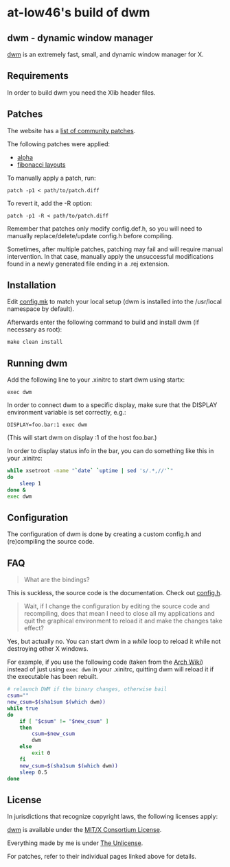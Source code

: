 at-low46's build of dwm
========================

dwm - dynamic window manager
----------------------------
[dwm](https://dwm.suckless.org/) is an extremely fast, small, and dynamic window manager for X.


Requirements
------------
In order to build dwm you need the Xlib header files.


Patches
-------
The website has a [list of community patches](https://dwm.suckless.org/patches/).

The following patches were applied:

- [alpha](https://dwm.suckless.org/patches/alpha/)
- [fibonacci layouts](https://dwm.suckless.org/patches/fibonacci/)

To manually apply a patch, run:

	patch -p1 < path/to/patch.diff

To revert it, add the -R option:

	patch -p1 -R < path/to/patch.diff

Remember that patches only modify config.def.h, so you will need to manually replace/delete/update config.h before compiling.

Sometimes, after multiple patches, patching may fail and will require manual intervention. In that case, manually apply the unsuccessful modifications found in a newly generated file ending in a .rej extension.


Installation
------------
Edit [config.mk](config.mk) to match your local setup (dwm is installed into
the /usr/local namespace by default).

Afterwards enter the following command to build and install dwm (if
necessary as root):

	make clean install


Running dwm
-----------
Add the following line to your .xinitrc to start dwm using startx:

	exec dwm

In order to connect dwm to a specific display, make sure that
the DISPLAY environment variable is set correctly, e.g.:

	DISPLAY=foo.bar:1 exec dwm

(This will start dwm on display :1 of the host foo.bar.)

In order to display status info in the bar, you can do something
like this in your .xinitrc:

```sh
while xsetroot -name "`date` `uptime | sed 's/.*,//'`"
do
	sleep 1
done &
exec dwm
```

Configuration
-------------
The configuration of dwm is done by creating a custom config.h
and (re)compiling the source code.

FAQ
---
> What are the bindings?

This is suckless, the source code is the documentation. Check out [config.h](config.h).

> Wait, if I change the configuration by editing the source code and recompiling, does that mean I need to close all my applications and quit the graphical environment to reload it and make the changes take effect?

Yes, but actually no. You can start dwm in a _while_ loop to reload it while not destroying other X windows.

For example, if you use the following code (taken from the [Arch Wiki](https://wiki.archlinux.org/index.php/Dwm)) instead of just using `exec dwm` in your .xinitrc, quitting dwm will reload it if the executable has been rebuilt.

```sh
# relaunch DWM if the binary changes, otherwise bail
csum=""
new_csum=$(sha1sum $(which dwm))
while true
do
	if [ "$csum" != "$new_csum" ]
	then
		csum=$new_csum
		dwm
	else
		exit 0
	fi
	new_csum=$(sha1sum $(which dwm))
	sleep 0.5
done
```

License
-------
In jurisdictions that recognize copyright laws, the following licenses apply:

[dwm](https://git.suckless.org/dwm) is available under the [MIT/X Consortium License](LICENSES/MIT).

Everything made by me is under [The Unlicense](LICENSES/UNLICENSE).

For patches, refer to their individual pages linked above for details.
